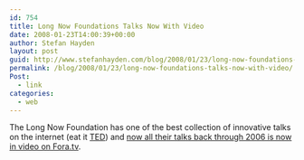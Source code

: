 ```yaml
---
id: 754
title: Long Now Foundations Talks Now With Video
date: 2008-01-23T14:00:39+00:00
author: Stefan Hayden
layout: post
guid: http://www.stefanhayden.com/blog/2008/01/23/long-now-foundations-talks-now-with-video/
permalink: /blog/2008/01/23/long-now-foundations-talks-now-with-video/
Post:
  - link
categories:
  - web
---
```

The Long Now Foundation has one of the best collection of innovative talks on the internet (eat it <a href="http://www.ted.com">TED</a>) and <a href="http://www.longnow.org/projects/seminars/">now all their talks back through 2006 is now in video on Fora.tv</a>.